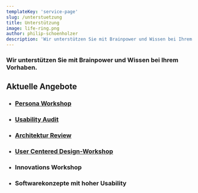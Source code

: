 ```yaml
---
templateKey: 'service-page'
slug: /unterstuetzung
title: Unterstützung
image: life-ring.png
author: philip-schoenholzer
description: 'Wir unterstützen Sie mit Brainpower und Wissen bei Ihrem Vorhaben: Persona Workshop, Usability Audit, Architektur Review, Innovations Workshop, Softwarekonzepte mit hoher Usability'
---
```


<style>
.gatsby-image-wrapper {
  max-width: 20rem;
  margin-left: auto;
  margin-right: auto;
}
</style>

### Wir unterstützen Sie mit Brainpower und Wissen bei Ihrem Vorhaben.

## Aktuelle Angebote

- ### [Persona Workshop](/persona-workshop/)
- ### [Usability Audit](/usability-audit/)
- ### [Architektur Review](/architektur-review/)
- ### [User Centered Design-Workshop](/user-centered-design/)
- ### Innovations Workshop
- ### Softwarekonzepte mit hoher Usability
